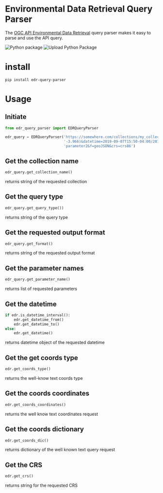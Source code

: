 # Environmental Data Retrieval Query Parser
The [OGC API Environmental Data Retrieval](https://github.com/opengeospatial/ogcapi-environmental-data-retrieval) query parser makes it easy to parse and use the API query.

![Python package](https://github.com/r0w4n/edr_query_parser/workflows/Python%20package/badge.svg?branch=main)
![Upload Python Package](https://github.com/r0w4n/edr_query_parser/workflows/Upload%20Python%20Package/badge.svg)

# install
```shell
pip install edr-query-parser
```

# Usage
## Initiate
```python
from edr_query_parser import EDRQueryParser

edr_query = EDRQueryParser('https://somewhere.com/collections/my_collection/position?coords=POINT(57.819 '
                           '-3.966)&datetime=2019-09-07T15:50-04:00/2019-09-07T15:50-05:00&parameter-name=parameter1,'
                           'parameter2&f=geoJSON&crs=crs86')
```

## Get the collection name
```python
edr_query.get_collection_name()
```

returns string of the requested collection

## Get the query type
```python
edr_query.get_query_type())
```

returns string of the query type

## Get the requested output format
```python
edr_query.get_format()
```

returns string of the requested output format

## Get the parameter names
```python
edr_query.get_parameter_name()
```

returns list of requested parameters

## Get the datetime
```python
if edr.is_datetime_interval():
    edr.get_datetime_from()
    edr.get_datetime_to()
else:
    edr.get_datetime()
```

returns datetime object of the requested datetime

## Get the get coords type
```python
edr.get_coords_type()
```
returns the well-know text coords type

## Get the coords coordinates
```python
edr.get_coords_coordinates()
```

returns the well know text coordinates request

## Get the coords dictionary
```python
edr.get_coords_dic()
```

returns dictionary of the well known text query request


## Get the CRS
```python
edr.get_crs()
```

returns string for the requested CRS
